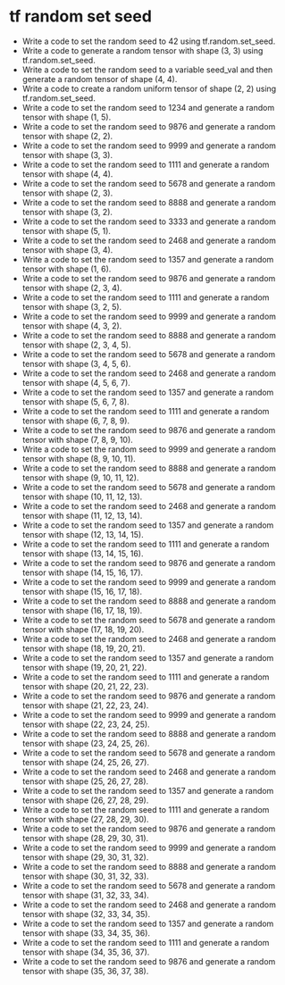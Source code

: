 # tf random set seed

- Write a code to set the random seed to 42 using tf.random.set_seed.
- Write a code to generate a random tensor with shape (3, 3) using tf.random.set_seed.
- Write a code to set the random seed to a variable seed_val and then generate a random tensor of shape (4, 4).
- Write a code to create a random uniform tensor of shape (2, 2) using tf.random.set_seed.
- Write a code to set the random seed to 1234 and generate a random tensor with shape (1, 5).
- Write a code to set the random seed to 9876 and generate a random tensor with shape (2, 2).
- Write a code to set the random seed to 9999 and generate a random tensor with shape (3, 3).
- Write a code to set the random seed to 1111 and generate a random tensor with shape (4, 4).
- Write a code to set the random seed to 5678 and generate a random tensor with shape (2, 3).
- Write a code to set the random seed to 8888 and generate a random tensor with shape (3, 2).
- Write a code to set the random seed to 3333 and generate a random tensor with shape (5, 1).
- Write a code to set the random seed to 2468 and generate a random tensor with shape (3, 4).
- Write a code to set the random seed to 1357 and generate a random tensor with shape (1, 6).
- Write a code to set the random seed to 9876 and generate a random tensor with shape (2, 3, 4).
- Write a code to set the random seed to 1111 and generate a random tensor with shape (3, 2, 5).
- Write a code to set the random seed to 9999 and generate a random tensor with shape (4, 3, 2).
- Write a code to set the random seed to 8888 and generate a random tensor with shape (2, 3, 4, 5).
- Write a code to set the random seed to 5678 and generate a random tensor with shape (3, 4, 5, 6).
- Write a code to set the random seed to 2468 and generate a random tensor with shape (4, 5, 6, 7).
- Write a code to set the random seed to 1357 and generate a random tensor with shape (5, 6, 7, 8).
- Write a code to set the random seed to 1111 and generate a random tensor with shape (6, 7, 8, 9).
- Write a code to set the random seed to 9876 and generate a random tensor with shape (7, 8, 9, 10).
- Write a code to set the random seed to 9999 and generate a random tensor with shape (8, 9, 10, 11).
- Write a code to set the random seed to 8888 and generate a random tensor with shape (9, 10, 11, 12).
- Write a code to set the random seed to 5678 and generate a random tensor with shape (10, 11, 12, 13).
- Write a code to set the random seed to 2468 and generate a random tensor with shape (11, 12, 13, 14).
- Write a code to set the random seed to 1357 and generate a random tensor with shape (12, 13, 14, 15).
- Write a code to set the random seed to 1111 and generate a random tensor with shape (13, 14, 15, 16).
- Write a code to set the random seed to 9876 and generate a random tensor with shape (14, 15, 16, 17).
- Write a code to set the random seed to 9999 and generate a random tensor with shape (15, 16, 17, 18).
- Write a code to set the random seed to 8888 and generate a random tensor with shape (16, 17, 18, 19).
- Write a code to set the random seed to 5678 and generate a random tensor with shape (17, 18, 19, 20).
- Write a code to set the random seed to 2468 and generate a random tensor with shape (18, 19, 20, 21).
- Write a code to set the random seed to 1357 and generate a random tensor with shape (19, 20, 21, 22).
- Write a code to set the random seed to 1111 and generate a random tensor with shape (20, 21, 22, 23).
- Write a code to set the random seed to 9876 and generate a random tensor with shape (21, 22, 23, 24).
- Write a code to set the random seed to 9999 and generate a random tensor with shape (22, 23, 24, 25).
- Write a code to set the random seed to 8888 and generate a random tensor with shape (23, 24, 25, 26).
- Write a code to set the random seed to 5678 and generate a random tensor with shape (24, 25, 26, 27).
- Write a code to set the random seed to 2468 and generate a random tensor with shape (25, 26, 27, 28).
- Write a code to set the random seed to 1357 and generate a random tensor with shape (26, 27, 28, 29).
- Write a code to set the random seed to 1111 and generate a random tensor with shape (27, 28, 29, 30).
- Write a code to set the random seed to 9876 and generate a random tensor with shape (28, 29, 30, 31).
- Write a code to set the random seed to 9999 and generate a random tensor with shape (29, 30, 31, 32).
- Write a code to set the random seed to 8888 and generate a random tensor with shape (30, 31, 32, 33).
- Write a code to set the random seed to 5678 and generate a random tensor with shape (31, 32, 33, 34).
- Write a code to set the random seed to 2468 and generate a random tensor with shape (32, 33, 34, 35).
- Write a code to set the random seed to 1357 and generate a random tensor with shape (33, 34, 35, 36).
- Write a code to set the random seed to 1111 and generate a random tensor with shape (34, 35, 36, 37).
- Write a code to set the random seed to 9876 and generate a random tensor with shape (35, 36, 37, 38).